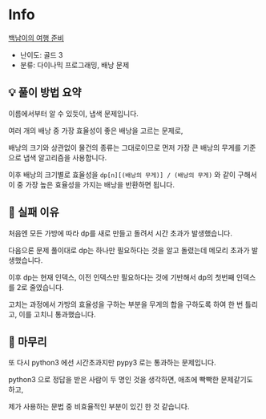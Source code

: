 # Info
[백남이의 여행 준비](https://boj.kr/23061)

- 난이도: 골드 3
- 분류: 다이나믹 프로그래밍, 배낭 문제

## 💡 풀이 방법 요약

이름에서부터 알 수 있듯이, 냅색 문제입니다.

여러 개의 배낭 중 가장 효율성이 좋은 배낭을 고르는 문제로,

배낭의 크기와 상관없이 물건의 종류는 그대로이므로 먼저 가장 큰 배낭의 무게를 기준으로 냅색 알고리즘을 사용합니다.

이후 배낭의 크기별로 효율성을 `dp[n][(배낭의 무게)] / (배낭의 무게)` 와 같이 구해서 이 중 가장 높은 효율성을 가지는 배낭을 반환하면 됩니다.

## 👀 실패 이유

처음엔 모든 가방에 따라 dp를 새로 만들고 돌려서 시간 초과가 발생했습니다.

다음으론 문제 풀이대로 dp는 하나만 필요하다는 것을 알고 돌렸는데 메모리 초과가 발생했습니다.

이후 dp는 현재 인덱스, 이전 인덱스만 필요하다는 것에 기반해서 dp의 첫번째 인덱스를 2로 줄였습니다.

고치는 과정에서 가방의 효율성을 구하는 부분을 무게의 합을 구하도록 하여 한 번 틀리고, 이를 고치니 통과했습니다.

## 🙂 마무리

또 다시 python3 에선 시간초과지만 pypy3 로는 통과하는 문제입니다.

python3 으로 정답을 받은 사람이 두 명인 것을 생각하면, 애초에 빡빡한 문제같기도 하고,

제가 사용하는 문법 중 비효율적인 부분이 있긴 한 것 같습니다.

